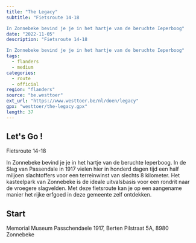 ```yaml
---
title: "The Legacy"
subtitle: "Fietsroute 14-18

In Zonnebeke bevind je je in het hartje van de beruchte Ieperboog"
date: "2022-11-05"
description: "Fietsroute 14-18

In Zonnebeke bevind je je in het hartje van de beruchte Ieperboog" 
tags:
  - flanders
  - medium
categories: 
  - route
  - official
region: "flanders"
source: "be.westtoer"
ext_url: "https://www.westtoer.be/nl/doen/legacy"
gpx: "westtoer/the-legacy.gpx"
length: 37
---
```


## Let's Go !

Fietsroute 14-18

In Zonnebeke bevind je je in het hartje van de beruchte Ieperboog. In de Slag van Passendale in 1917 vielen hier in honderd dagen tijd een half miljoen slachtoffers voor een terreinwinst van slechts 8 kilometer. Het kasteelpark van Zonnebeke is de ideale uitvalsbasis voor een rondrit naar de vroegere slagvelden. Met deze fietsroute kan je op een aangename manier het rijke erfgoed in deze gemeente zelf ontdekken.

## Start 

Memorial Museum Passchendaele 1917, Berten Pilstraat 5A, 8980 Zonnebeke 


